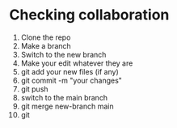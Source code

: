 # Checking collaboration

1. Clone the repo
2. Make a branch
3. Switch to the new branch
4. Make your edit whatever they are
5. git add your new files (if any)
6. git commit -m "your changes"
7. git push
8. switch to the main branch
9. git merge new-branch main
10. git